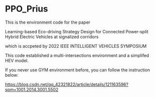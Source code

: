 # PPO_Prius

This is the environment code for the paper

Learning-based Eco-driving Strategy Design for Connected Power-split Hybrid Electric Vehicles at signalized corridors
  
which is accpeted by 2022 IEEE INTELLIGENT VEHICLES SYMPOSIUM

This code established a multi-intersections environment and a simplifed HEV model.

If you never use GYM environment before, you can follow the instruction below:

https://blog.csdn.net/qq_42321822/article/details/121163596?spm=1001.2014.3001.5502
